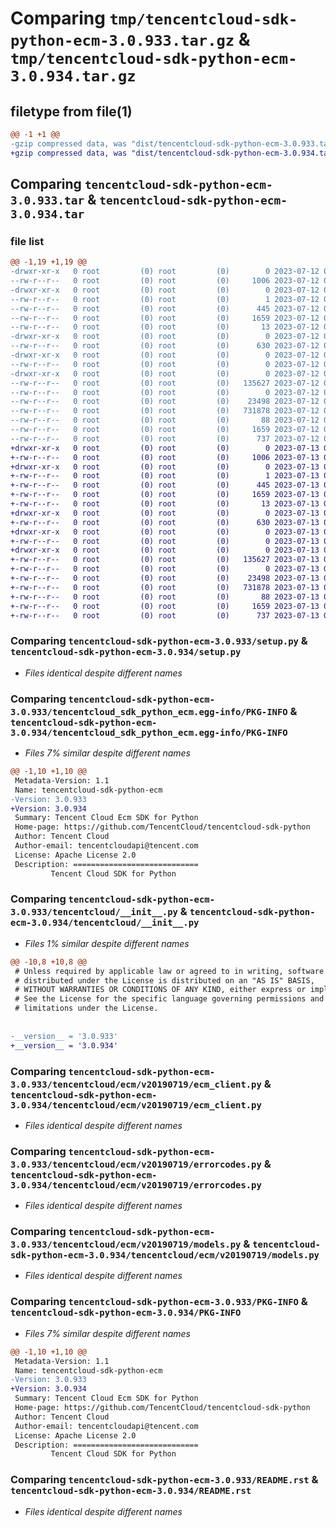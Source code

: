 # Comparing `tmp/tencentcloud-sdk-python-ecm-3.0.933.tar.gz` & `tmp/tencentcloud-sdk-python-ecm-3.0.934.tar.gz`

## filetype from file(1)

```diff
@@ -1 +1 @@
-gzip compressed data, was "dist/tencentcloud-sdk-python-ecm-3.0.933.tar", last modified: Wed Jul 12 00:29:13 2023, max compression
+gzip compressed data, was "dist/tencentcloud-sdk-python-ecm-3.0.934.tar", last modified: Thu Jul 13 00:21:45 2023, max compression
```

## Comparing `tencentcloud-sdk-python-ecm-3.0.933.tar` & `tencentcloud-sdk-python-ecm-3.0.934.tar`

### file list

```diff
@@ -1,19 +1,19 @@
-drwxr-xr-x   0 root         (0) root         (0)        0 2023-07-12 00:29:13.000000 tencentcloud-sdk-python-ecm-3.0.933/
--rw-r--r--   0 root         (0) root         (0)     1006 2023-07-12 00:29:13.000000 tencentcloud-sdk-python-ecm-3.0.933/setup.py
-drwxr-xr-x   0 root         (0) root         (0)        0 2023-07-12 00:29:13.000000 tencentcloud-sdk-python-ecm-3.0.933/tencentcloud_sdk_python_ecm.egg-info/
--rw-r--r--   0 root         (0) root         (0)        1 2023-07-12 00:29:13.000000 tencentcloud-sdk-python-ecm-3.0.933/tencentcloud_sdk_python_ecm.egg-info/dependency_links.txt
--rw-r--r--   0 root         (0) root         (0)      445 2023-07-12 00:29:13.000000 tencentcloud-sdk-python-ecm-3.0.933/tencentcloud_sdk_python_ecm.egg-info/SOURCES.txt
--rw-r--r--   0 root         (0) root         (0)     1659 2023-07-12 00:29:13.000000 tencentcloud-sdk-python-ecm-3.0.933/tencentcloud_sdk_python_ecm.egg-info/PKG-INFO
--rw-r--r--   0 root         (0) root         (0)       13 2023-07-12 00:29:13.000000 tencentcloud-sdk-python-ecm-3.0.933/tencentcloud_sdk_python_ecm.egg-info/top_level.txt
-drwxr-xr-x   0 root         (0) root         (0)        0 2023-07-12 00:29:13.000000 tencentcloud-sdk-python-ecm-3.0.933/tencentcloud/
--rw-r--r--   0 root         (0) root         (0)      630 2023-07-12 00:29:13.000000 tencentcloud-sdk-python-ecm-3.0.933/tencentcloud/__init__.py
-drwxr-xr-x   0 root         (0) root         (0)        0 2023-07-12 00:29:13.000000 tencentcloud-sdk-python-ecm-3.0.933/tencentcloud/ecm/
--rw-r--r--   0 root         (0) root         (0)        0 2023-07-12 00:29:13.000000 tencentcloud-sdk-python-ecm-3.0.933/tencentcloud/ecm/__init__.py
-drwxr-xr-x   0 root         (0) root         (0)        0 2023-07-12 00:29:13.000000 tencentcloud-sdk-python-ecm-3.0.933/tencentcloud/ecm/v20190719/
--rw-r--r--   0 root         (0) root         (0)   135627 2023-07-12 00:29:13.000000 tencentcloud-sdk-python-ecm-3.0.933/tencentcloud/ecm/v20190719/ecm_client.py
--rw-r--r--   0 root         (0) root         (0)        0 2023-07-12 00:29:13.000000 tencentcloud-sdk-python-ecm-3.0.933/tencentcloud/ecm/v20190719/__init__.py
--rw-r--r--   0 root         (0) root         (0)    23498 2023-07-12 00:29:13.000000 tencentcloud-sdk-python-ecm-3.0.933/tencentcloud/ecm/v20190719/errorcodes.py
--rw-r--r--   0 root         (0) root         (0)   731878 2023-07-12 00:29:13.000000 tencentcloud-sdk-python-ecm-3.0.933/tencentcloud/ecm/v20190719/models.py
--rw-r--r--   0 root         (0) root         (0)       88 2023-07-12 00:29:13.000000 tencentcloud-sdk-python-ecm-3.0.933/setup.cfg
--rw-r--r--   0 root         (0) root         (0)     1659 2023-07-12 00:29:13.000000 tencentcloud-sdk-python-ecm-3.0.933/PKG-INFO
--rw-r--r--   0 root         (0) root         (0)      737 2023-07-12 00:29:13.000000 tencentcloud-sdk-python-ecm-3.0.933/README.rst
+drwxr-xr-x   0 root         (0) root         (0)        0 2023-07-13 00:21:45.000000 tencentcloud-sdk-python-ecm-3.0.934/
+-rw-r--r--   0 root         (0) root         (0)     1006 2023-07-13 00:21:45.000000 tencentcloud-sdk-python-ecm-3.0.934/setup.py
+drwxr-xr-x   0 root         (0) root         (0)        0 2023-07-13 00:21:45.000000 tencentcloud-sdk-python-ecm-3.0.934/tencentcloud_sdk_python_ecm.egg-info/
+-rw-r--r--   0 root         (0) root         (0)        1 2023-07-13 00:21:45.000000 tencentcloud-sdk-python-ecm-3.0.934/tencentcloud_sdk_python_ecm.egg-info/dependency_links.txt
+-rw-r--r--   0 root         (0) root         (0)      445 2023-07-13 00:21:45.000000 tencentcloud-sdk-python-ecm-3.0.934/tencentcloud_sdk_python_ecm.egg-info/SOURCES.txt
+-rw-r--r--   0 root         (0) root         (0)     1659 2023-07-13 00:21:45.000000 tencentcloud-sdk-python-ecm-3.0.934/tencentcloud_sdk_python_ecm.egg-info/PKG-INFO
+-rw-r--r--   0 root         (0) root         (0)       13 2023-07-13 00:21:45.000000 tencentcloud-sdk-python-ecm-3.0.934/tencentcloud_sdk_python_ecm.egg-info/top_level.txt
+drwxr-xr-x   0 root         (0) root         (0)        0 2023-07-13 00:21:45.000000 tencentcloud-sdk-python-ecm-3.0.934/tencentcloud/
+-rw-r--r--   0 root         (0) root         (0)      630 2023-07-13 00:21:45.000000 tencentcloud-sdk-python-ecm-3.0.934/tencentcloud/__init__.py
+drwxr-xr-x   0 root         (0) root         (0)        0 2023-07-13 00:21:45.000000 tencentcloud-sdk-python-ecm-3.0.934/tencentcloud/ecm/
+-rw-r--r--   0 root         (0) root         (0)        0 2023-07-13 00:21:45.000000 tencentcloud-sdk-python-ecm-3.0.934/tencentcloud/ecm/__init__.py
+drwxr-xr-x   0 root         (0) root         (0)        0 2023-07-13 00:21:45.000000 tencentcloud-sdk-python-ecm-3.0.934/tencentcloud/ecm/v20190719/
+-rw-r--r--   0 root         (0) root         (0)   135627 2023-07-13 00:21:45.000000 tencentcloud-sdk-python-ecm-3.0.934/tencentcloud/ecm/v20190719/ecm_client.py
+-rw-r--r--   0 root         (0) root         (0)        0 2023-07-13 00:21:45.000000 tencentcloud-sdk-python-ecm-3.0.934/tencentcloud/ecm/v20190719/__init__.py
+-rw-r--r--   0 root         (0) root         (0)    23498 2023-07-13 00:21:45.000000 tencentcloud-sdk-python-ecm-3.0.934/tencentcloud/ecm/v20190719/errorcodes.py
+-rw-r--r--   0 root         (0) root         (0)   731878 2023-07-13 00:21:45.000000 tencentcloud-sdk-python-ecm-3.0.934/tencentcloud/ecm/v20190719/models.py
+-rw-r--r--   0 root         (0) root         (0)       88 2023-07-13 00:21:45.000000 tencentcloud-sdk-python-ecm-3.0.934/setup.cfg
+-rw-r--r--   0 root         (0) root         (0)     1659 2023-07-13 00:21:45.000000 tencentcloud-sdk-python-ecm-3.0.934/PKG-INFO
+-rw-r--r--   0 root         (0) root         (0)      737 2023-07-13 00:21:45.000000 tencentcloud-sdk-python-ecm-3.0.934/README.rst
```

### Comparing `tencentcloud-sdk-python-ecm-3.0.933/setup.py` & `tencentcloud-sdk-python-ecm-3.0.934/setup.py`

 * *Files identical despite different names*

### Comparing `tencentcloud-sdk-python-ecm-3.0.933/tencentcloud_sdk_python_ecm.egg-info/PKG-INFO` & `tencentcloud-sdk-python-ecm-3.0.934/tencentcloud_sdk_python_ecm.egg-info/PKG-INFO`

 * *Files 7% similar despite different names*

```diff
@@ -1,10 +1,10 @@
 Metadata-Version: 1.1
 Name: tencentcloud-sdk-python-ecm
-Version: 3.0.933
+Version: 3.0.934
 Summary: Tencent Cloud Ecm SDK for Python
 Home-page: https://github.com/TencentCloud/tencentcloud-sdk-python
 Author: Tencent Cloud
 Author-email: tencentcloudapi@tencent.com
 License: Apache License 2.0
 Description: ============================
         Tencent Cloud SDK for Python
```

### Comparing `tencentcloud-sdk-python-ecm-3.0.933/tencentcloud/__init__.py` & `tencentcloud-sdk-python-ecm-3.0.934/tencentcloud/__init__.py`

 * *Files 1% similar despite different names*

```diff
@@ -10,8 +10,8 @@
 # Unless required by applicable law or agreed to in writing, software
 # distributed under the License is distributed on an "AS IS" BASIS,
 # WITHOUT WARRANTIES OR CONDITIONS OF ANY KIND, either express or implied.
 # See the License for the specific language governing permissions and
 # limitations under the License.
 
 
-__version__ = '3.0.933'
+__version__ = '3.0.934'
```

### Comparing `tencentcloud-sdk-python-ecm-3.0.933/tencentcloud/ecm/v20190719/ecm_client.py` & `tencentcloud-sdk-python-ecm-3.0.934/tencentcloud/ecm/v20190719/ecm_client.py`

 * *Files identical despite different names*

### Comparing `tencentcloud-sdk-python-ecm-3.0.933/tencentcloud/ecm/v20190719/errorcodes.py` & `tencentcloud-sdk-python-ecm-3.0.934/tencentcloud/ecm/v20190719/errorcodes.py`

 * *Files identical despite different names*

### Comparing `tencentcloud-sdk-python-ecm-3.0.933/tencentcloud/ecm/v20190719/models.py` & `tencentcloud-sdk-python-ecm-3.0.934/tencentcloud/ecm/v20190719/models.py`

 * *Files identical despite different names*

### Comparing `tencentcloud-sdk-python-ecm-3.0.933/PKG-INFO` & `tencentcloud-sdk-python-ecm-3.0.934/PKG-INFO`

 * *Files 7% similar despite different names*

```diff
@@ -1,10 +1,10 @@
 Metadata-Version: 1.1
 Name: tencentcloud-sdk-python-ecm
-Version: 3.0.933
+Version: 3.0.934
 Summary: Tencent Cloud Ecm SDK for Python
 Home-page: https://github.com/TencentCloud/tencentcloud-sdk-python
 Author: Tencent Cloud
 Author-email: tencentcloudapi@tencent.com
 License: Apache License 2.0
 Description: ============================
         Tencent Cloud SDK for Python
```

### Comparing `tencentcloud-sdk-python-ecm-3.0.933/README.rst` & `tencentcloud-sdk-python-ecm-3.0.934/README.rst`

 * *Files identical despite different names*

